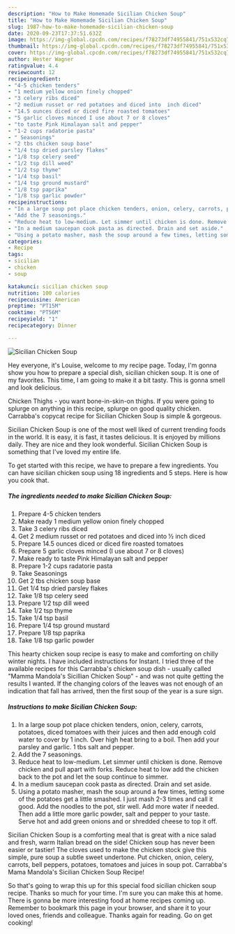 ```yaml
---
description: "How to Make Homemade Sicilian Chicken Soup"
title: "How to Make Homemade Sicilian Chicken Soup"
slug: 1987-how-to-make-homemade-sicilian-chicken-soup
date: 2020-09-23T17:37:51.632Z
image: https://img-global.cpcdn.com/recipes/f78273df74955841/751x532cq70/sicilian-chicken-soup-recipe-main-photo.jpg
thumbnail: https://img-global.cpcdn.com/recipes/f78273df74955841/751x532cq70/sicilian-chicken-soup-recipe-main-photo.jpg
cover: https://img-global.cpcdn.com/recipes/f78273df74955841/751x532cq70/sicilian-chicken-soup-recipe-main-photo.jpg
author: Hester Wagner
ratingvalue: 4.4
reviewcount: 12
recipeingredient:
- "4-5 chicken tenders"
- "1 medium yellow onion finely chopped"
- "3 celery ribs diced"
- "2 medium russet or red potatoes and diced into  inch diced"
- "14.5 ounces diced or diced fire roasted tomatoes"
- "5 garlic cloves minced I use about 7 or 8 cloves"
- "to taste Pink Himalayan salt and pepper"
- "1-2 cups radatorie pasta"
- " Seasonings"
- "2 tbs chicken soup base"
- "1/4 tsp dried parsley flakes"
- "1/8 tsp celery seed"
- "1/2 tsp dill weed"
- "1/2 tsp thyme"
- "1/4 tsp basil"
- "1/4 tsp ground mustard"
- "1/8 tsp paprika"
- "1/8 tsp garlic powder"
recipeinstructions:
- "In a large soup pot place chicken tenders, onion, celery, carrots, potatoes, diced tomatoes with their juices and then add enough cold water to cover by 1 inch. Over high heat bring to a boil. Then add your parsley and garlic. 1 tbs salt and pepper."
- "Add the 7 seasonings."
- "Reduce heat to low-medium. Let simmer until chicken is done. Remove chicken and pull apart with forks. Reduce heat to low add the chicken back to the pot and let the soup continue to simmer."
- "In a medium saucepan cook pasta as directed. Drain and set aside."
- "Using a potato masher, mash the soup around a few times, letting some of the potatoes get a little smashed. I just mash 2-3 times and call it good. Add the noodles to the pot, stir well. Add more water if needed. Then add a little more garlic powder, salt and pepper to your taste. Serve hot and add green onions and or shredded cheese to top it off."
categories:
- Recipe
tags:
- sicilian
- chicken
- soup

katakunci: sicilian chicken soup 
nutrition: 100 calories
recipecuisine: American
preptime: "PT15M"
cooktime: "PT56M"
recipeyield: "1"
recipecategory: Dinner

---
```



![Sicilian Chicken Soup](https://img-global.cpcdn.com/recipes/f78273df74955841/751x532cq70/sicilian-chicken-soup-recipe-main-photo.jpg)

Hey everyone, it's Louise, welcome to my recipe page. Today, I'm gonna show you how to prepare a special dish, sicilian chicken soup. It is one of my favorites. This time, I am going to make it a bit tasty. This is gonna smell and look delicious.

Chicken Thighs - you want bone-in-skin-on thighs. If you were going to splurge on anything in this recipe, splurge on good quality chicken. Carrabba&#39;s copycat recipe for Sicilian Chicken Soup is simple &amp; gorgeous.

Sicilian Chicken Soup is one of the most well liked of current trending foods in the world. It is easy, it is fast, it tastes delicious. It is enjoyed by millions daily. They are nice and they look wonderful. Sicilian Chicken Soup is something that I've loved my entire life.


To get started with this recipe, we have to prepare a few ingredients. You can have sicilian chicken soup using 18 ingredients and 5 steps. Here is how you cook that.

<!--inarticleads1-->

##### The ingredients needed to make Sicilian Chicken Soup:

1. Prepare 4-5 chicken tenders
1. Make ready 1 medium yellow onion finely chopped
1. Take 3 celery ribs diced
1. Get 2 medium russet or red potatoes and diced into ½ inch diced
1. Prepare 14.5 ounces diced or diced fire roasted tomatoes
1. Prepare 5 garlic cloves minced (I use about 7 or 8 cloves)
1. Make ready to taste Pink Himalayan salt and pepper
1. Prepare 1-2 cups radatorie pasta
1. Take  Seasonings
1. Get 2 tbs chicken soup base
1. Get 1/4 tsp dried parsley flakes
1. Take 1/8 tsp celery seed
1. Prepare 1/2 tsp dill weed
1. Take 1/2 tsp thyme
1. Take 1/4 tsp basil
1. Prepare 1/4 tsp ground mustard
1. Prepare 1/8 tsp paprika
1. Take 1/8 tsp garlic powder


This hearty chicken soup recipe is easy to make and comforting on chilly winter nights. I have included instructions for Instant. I tried three of the available recipes for this Carrabba&#39;s chicken soup dish - usually called &#34;Mamma Mandola&#39;s Sicillian Chicken Soup&#34; - and was not quite getting the results I wanted. If the changing colors of the leaves was not enough of an indication that fall has arrived, then the first soup of the year is a sure sign. 

<!--inarticleads2-->

##### Instructions to make Sicilian Chicken Soup:

1. In a large soup pot place chicken tenders, onion, celery, carrots, potatoes, diced tomatoes with their juices and then add enough cold water to cover by 1 inch. Over high heat bring to a boil. Then add your parsley and garlic. 1 tbs salt and pepper.
1. Add the 7 seasonings.
1. Reduce heat to low-medium. Let simmer until chicken is done. Remove chicken and pull apart with forks. Reduce heat to low add the chicken back to the pot and let the soup continue to simmer.
1. In a medium saucepan cook pasta as directed. Drain and set aside.
1. Using a potato masher, mash the soup around a few times, letting some of the potatoes get a little smashed. I just mash 2-3 times and call it good. Add the noodles to the pot, stir well. Add more water if needed. Then add a little more garlic powder, salt and pepper to your taste. Serve hot and add green onions and or shredded cheese to top it off.


Sicilian Chicken Soup is a comforting meal that is great with a nice salad and fresh, warm Italian bread on the side! Chicken soup has never been easier or tastier! The cloves used to make the chicken stock give this simple, pure soup a subtle sweet undertone. Put chicken, onion, celery, carrots, bell peppers, potatoes, tomatoes and juices in soup pot. Carrabba&#39;s Mama Mandola&#39;s Sicilian Chicken Soup Recipe! 

So that's going to wrap this up for this special food sicilian chicken soup recipe. Thanks so much for your time. I'm sure you can make this at home. There is gonna be more interesting food at home recipes coming up. Remember to bookmark this page in your browser, and share it to your loved ones, friends and colleague. Thanks again for reading. Go on get cooking!
